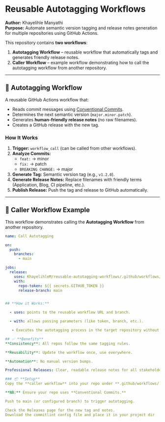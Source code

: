 # Reusable Autotagging Workflows

**Author:** Khayelihle Manyathi  
**Purpose:** Automate semantic version tagging and release notes generation for multiple repositories using GitHub Actions.  

This repository contains **two workflows**:  

1. **Autotagging Workflow** – reusable workflow that automatically tags and generates friendly release notes.  
2. **Caller Workflow** – example workflow demonstrating how to call the autotagging workflow from another repository.  

---

## 🔹 Autotagging Workflow

A reusable GitHub Actions workflow that:

- Reads commit messages using [Conventional Commits](https://www.conventionalcommits.org/).  
- Determines the next semantic version (`major.minor.patch`).  
- Generates **human-friendly release notes** (no raw filenames).  
- Creates a GitHub release with the new tag.  


### **How It Works**

1. **Trigger:** `workflow_call` (can be called from other workflows).  
2. **Analyze Commits:**  
   - `feat:` → minor  
   - `fix:` → patch  
   - `BREAKING CHANGE:` → major  
3. **Generate Tag:** Semantic version tag (e.g., `v1.2.0`).  
4. **Generate Release Notes:** Replace filenames with friendly terms (Application, Blog, CI pipeline, etc.).  
5. **Publish Release:** Push the tag and release to GitHub automatically.  

---

## 🔹 Caller Workflow Example

This workflow demonstrates calling the **Autotagging Workflow** from another repository.  

```yaml
name: Call Autotagging

on:
  push:
    branches:
      - main

jobs:
  release:
    uses: KhayelihleM/reusable-autotagging-workflows/.github/workflows/autotagging.yml@main
    with:
      repo-token: ${{ secrets.GITHUB_TOKEN }}
      release-branch: main


## **How it Works:**

  - uses: points to the reusable workflow URL and branch.

  - with: allows passing parameters (like token, branch, etc.).

   - Executes the autotagging process in the target repository without       duplicating logic.

## ✅ **Benefits**
**Consistency**: All repos follow the same tagging rules.

**Reusability**: Update the workflow once, use everywhere.

**Automation**: No manual version bumps.

Professional Releases: Clear, readable release notes for all stakeholders.

### 📦 **Setup**
Copy the **caller workflow** into your repo under **.github/workflows/.**

**NB:** Ensure your repo uses **Conventional Commits.**

Push to main (or configured branch) to trigger autotagging.

Check the Releases page for the new tag and notes.
Download the commitlint config file and place it in your project dir

